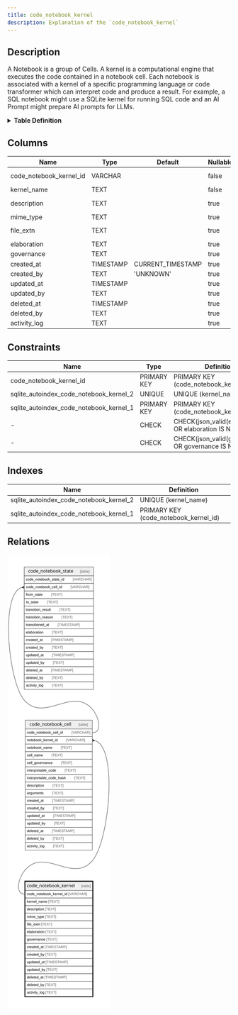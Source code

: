 ```yaml
---
title: code_notebook_kernel
description: Explanation of the `code_notebook_kernel`
---
```


## Description

A Notebook is a group of Cells. A kernel is a computational engine that executes
the code contained in a notebook cell. Each notebook is associated with a kernel
of a specific programming language or code transformer which can interpret code
and produce a result. For example, a SQL notebook might use a SQLite kernel for
running SQL code and an AI Prompt might prepare AI prompts for LLMs.

<details>
<summary><strong>Table Definition</strong></summary>

```sql
CREATE TABLE "code_notebook_kernel" (
    "code_notebook_kernel_id" VARCHAR PRIMARY KEY NOT NULL,
    "kernel_name" TEXT NOT NULL,
    "description" TEXT,
    "mime_type" TEXT,
    "file_extn" TEXT,
    "elaboration" TEXT CHECK(json_valid(elaboration) OR elaboration IS NULL),
    "governance" TEXT CHECK(json_valid(governance) OR governance IS NULL),
    "created_at" TIMESTAMP DEFAULT CURRENT_TIMESTAMP,
    "created_by" TEXT DEFAULT 'UNKNOWN',
    "updated_at" TIMESTAMP,
    "updated_by" TEXT,
    "deleted_at" TIMESTAMP,
    "deleted_by" TEXT,
    "activity_log" TEXT,
    UNIQUE("kernel_name")
)
```

</details>

## Columns

| Name                    | Type      | Default           | Nullable | Children                                                                                       | Comment                                                                                            |
| ----------------------- | --------- | ----------------- | -------- | ---------------------------------------------------------------------------------------------- | -------------------------------------------------------------------------------------------------- |
| code_notebook_kernel_id | VARCHAR   |                   | false    | [code_notebook_cell](/surveilr/reference/db/surveilr-code-notebooks-schema/code_notebook_cell) | code_notebook_kernel primary key and internal label (not a ULID)                                   |
| kernel_name             | TEXT      |                   | false    |                                                                                                | the kernel name for human/display use cases                                                        |
| description             | TEXT      |                   | true     |                                                                                                | any further description of the kernel for human/display use cases                                  |
| mime_type               | TEXT      |                   | true     |                                                                                                | MIME type of this kernel's code in case it will be served                                          |
| file_extn               | TEXT      |                   | true     |                                                                                                | the typical file extension for these kernel's codebases, can be used for syntax highlighting, etc. |
| elaboration             | TEXT      |                   | true     |                                                                                                | kernel-specific attributes/properties                                                              |
| governance              | TEXT      |                   | true     |                                                                                                | kernel-specific governance data                                                                    |
| created_at              | TIMESTAMP | CURRENT_TIMESTAMP | true     |                                                                                                |                                                                                                    |
| created_by              | TEXT      | 'UNKNOWN'         | true     |                                                                                                |                                                                                                    |
| updated_at              | TIMESTAMP |                   | true     |                                                                                                |                                                                                                    |
| updated_by              | TEXT      |                   | true     |                                                                                                |                                                                                                    |
| deleted_at              | TIMESTAMP |                   | true     |                                                                                                |                                                                                                    |
| deleted_by              | TEXT      |                   | true     |                                                                                                |                                                                                                    |
| activity_log            | TEXT      |                   | true     |                                                                                                | {"isSqlDomainZodDescrMeta":true,"isJsonSqlDomain":true}                                            |

## Constraints

| Name                                    | Type        | Definition                                            |
| --------------------------------------- | ----------- | ----------------------------------------------------- |
| code_notebook_kernel_id                 | PRIMARY KEY | PRIMARY KEY (code_notebook_kernel_id)                 |
| sqlite_autoindex_code_notebook_kernel_2 | UNIQUE      | UNIQUE (kernel_name)                                  |
| sqlite_autoindex_code_notebook_kernel_1 | PRIMARY KEY | PRIMARY KEY (code_notebook_kernel_id)                 |
| -                                       | CHECK       | CHECK(json_valid(elaboration) OR elaboration IS NULL) |
| -                                       | CHECK       | CHECK(json_valid(governance) OR governance IS NULL)   |

## Indexes

| Name                                    | Definition                            |
| --------------------------------------- | ------------------------------------- |
| sqlite_autoindex_code_notebook_kernel_2 | UNIQUE (kernel_name)                  |
| sqlite_autoindex_code_notebook_kernel_1 | PRIMARY KEY (code_notebook_kernel_id) |

## Relations

![er](../../../../../../assets/code_notebook_kernel.svg)
